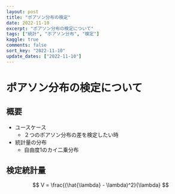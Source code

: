 ```yaml
---
layout: post
title: "ポアソン分布の検定"
date: 2022-11-10
excerpt: "ポアソン分布の検定について"
tags: ["統計", "ポアソン分布", "検定"]
kaggle: true
comments: false
sort_key: "2022-11-10"
update_dates: ["2022-11-10"]
---
```


# ポアソン分布の検定について

## 概要
 - ユースケース
   - ２つのポアソン分布の差を検定したい時
 - 統計量の分布
   - 自由度1のカイ二乗分布

## 検定統計量

$$
V = \frac{(\hat{\lambda} - \lambda)^2}{\lambda}
$$
